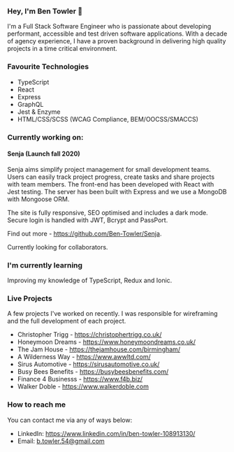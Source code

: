 ### Hey, I'm Ben Towler 👋

I'm a Full Stack Software Engineer who is passionate about developing performant, accessible and test driven software applications. With a decade of agency experience, I have a proven background in delivering high quality projects in a time critical environment. 

### Favourite Technologies
* TypeScript
* React
* Express
* GraphQL
* Jest & Enzyme
* HTML/CSS/SCSS (WCAG Compliance, BEM/OOCSS/SMACCS)

### Currently working on:
#### Senja (Launch fall 2020)
Senja aims simplify project management for small development teams. Users can easily track project progress, create tasks and share projects with team members. The front-end has been developed with React with Jest testing. The server has been built with Express and we use a MongoDB with Mongoose ORM.

The site is fully responsive, SEO optimised and includes a dark mode. Secure login is handled with JWT, Bcrypt and PassPort.

Find out more - https://github.com/Ben-Towler/Senja. 

Currently looking for collaborators.

### I'm currently learning
Improving my knowledge of TypeScript, Redux and Ionic.

### Live Projects
A few projects I've worked on recently. I was responsible for wireframing and the full development of each project.
* Christopher Trigg - https://christophertrigg.co.uk/
* Honeymoon Dreams - https://www.honeymoondreams.co.uk/
* The Jam House - https://thejamhouse.com/birmingham/
* A Wilderness Way - https://www.awwltd.com/
* Sirus Automotive - https://sirusautomotive.co.uk/
* Busy Bees Benefits - https://busybeesbenefits.com/
* Finance 4 Businesss - https://www.f4b.biz/
* Walker Doble - https://www.walkerdoble.com

### How to reach me
You can contact me via any of ways below:
* LinkedIn: https://www.linkedin.com/in/ben-towler-108913130/
* Email: b.towler.54@gmail.com

